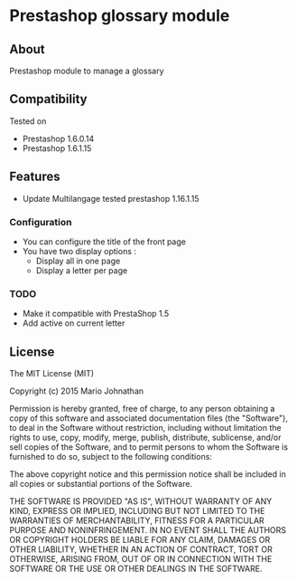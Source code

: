 # Prestashop glossary module

## About

Prestashop module to manage a glossary

## Compatibility

Tested on
* Prestashop 1.6.0.14
* Prestashop 1.6.1.15

## Features
* Update Multilangage tested prestashop 1.16.1.15

### Configuration
* You can configure the title of the front page
* You have two display options :
  - Display all in one page
  - Display a letter per page

### TODO
- Make it compatible with PrestaShop 1.5
- Add active on current letter

## License
The MIT License (MIT)

Copyright (c) 2015 Mario Johnathan

Permission is hereby granted, free of charge, to any person obtaining a copy
of this software and associated documentation files (the "Software"), to deal
in the Software without restriction, including without limitation the rights
to use, copy, modify, merge, publish, distribute, sublicense, and/or sell
copies of the Software, and to permit persons to whom the Software is
furnished to do so, subject to the following conditions:

The above copyright notice and this permission notice shall be included in all
copies or substantial portions of the Software.

THE SOFTWARE IS PROVIDED "AS IS", WITHOUT WARRANTY OF ANY KIND, EXPRESS OR
IMPLIED, INCLUDING BUT NOT LIMITED TO THE WARRANTIES OF MERCHANTABILITY,
FITNESS FOR A PARTICULAR PURPOSE AND NONINFRINGEMENT. IN NO EVENT SHALL THE
AUTHORS OR COPYRIGHT HOLDERS BE LIABLE FOR ANY CLAIM, DAMAGES OR OTHER
LIABILITY, WHETHER IN AN ACTION OF CONTRACT, TORT OR OTHERWISE, ARISING FROM,
OUT OF OR IN CONNECTION WITH THE SOFTWARE OR THE USE OR OTHER DEALINGS IN THE
SOFTWARE.
